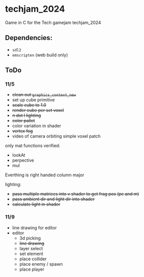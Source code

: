# techjam_2024

Game in C for the Tech gamejam techjam_2024

## Dependencies:
- `sdl2`
- `emscripten` (web build only)

## ToDo
### 11/5
- ~~clean out `graphics_context_new`~~
- set up cube primitive
- ~~scale cube to 1.0~~
- ~~render cube per set voxel~~
- ~~n dot l lighting~~
- ~~color pallet~~
- color variation in shader
- ~~vertex fog~~
- video of camera orbiting simple voxel patch

only mat functions verified:
- lookAt
- perpective
- mul

Everthing is right handed column major


lighting:
- ~~pass multiple matrices into v shader to get frag pos (pc and m)~~
- ~~pass ambient dir and light dir into shader~~
- ~~calculate light in shader~~

### 11/9
- line drawing for editor
- editor
    - 3d picking
    - ~~line drawing~~
    - layer select
    - set element
    - place collider
    - place enemy / spawn
    - place player

